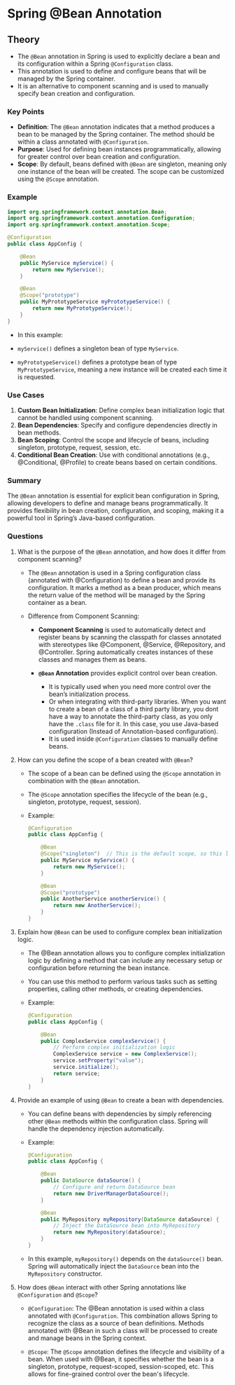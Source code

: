 # Spring @Bean Annotation

## Theory

- The `@Bean` annotation in Spring is used to explicitly declare a bean and its configuration within a Spring `@Configuration` class.
- This annotation is used to define and configure beans that will be managed by the Spring container.
- It is an alternative to component scanning and is used to manually specify bean creation and configuration.

### Key Points

- **Definition**: The `@Bean` annotation indicates that a method produces a bean to be managed by the Spring container. The method should be within a class annotated with `@Configuration`.
- **Purpose**: Used for defining bean instances programmatically, allowing for greater control over bean creation and configuration.
- **Scope**: By default, beans defined with `@Bean` are singleton, meaning only one instance of the bean will be created. The scope can be customized using the `@Scope` annotation.

### Example

```java
import org.springframework.context.annotation.Bean;
import org.springframework.context.annotation.Configuration;
import org.springframework.context.annotation.Scope;

@Configuration
public class AppConfig {

    @Bean
    public MyService myService() {
        return new MyService();
    }

    @Bean
    @Scope("prototype")
    public MyPrototypeService myPrototypeService() {
        return new MyPrototypeService();
    }
}
```

- In this example:

- `myService()` defines a singleton bean of type `MyService`.
- `myPrototypeService()` defines a prototype bean of type `MyPrototypeService`, meaning a new instance will be created each time it is requested.

### Use Cases

1. **Custom Bean Initialization**: Define complex bean initialization logic that cannot be handled using component scanning.
2. **Bean Dependencies**: Specify and configure dependencies directly in bean methods.
3. **Bean Scoping**: Control the scope and lifecycle of beans, including singleton, prototype, request, session, etc.
4. **Conditional Bean Creation**: Use with conditional annotations (e.g., @Conditional, @Profile) to create beans based on certain conditions.

### Summary

The `@Bean` annotation is essential for explicit bean configuration in Spring, allowing developers to define and manage beans programmatically. It provides flexibility in bean creation, configuration, and scoping, making it a powerful tool in Spring’s Java-based configuration.

### Questions

1. What is the purpose of the `@Bean` annotation, and how does it differ from component scanning?

   - The `@Bean` annotation is used in a Spring configuration class (annotated with @Configuration) to define a bean and provide its configuration. It marks a method as a bean producer, which means the return value of the method will be managed by the Spring container as a bean.

   - Difference from Component Scanning:

     - **Component Scanning** is used to automatically detect and register beans by scanning the classpath for classes annotated with stereotypes like @Component, @Service, @Repository, and @Controller. Spring automatically creates instances of these classes and manages them as beans.

     - **`@Bean` Annotation** provides explicit control over bean creation.
       - It is typically used when you need more control over the bean’s initialization process.
       - Or when integrating with third-party libraries. When you want to create a bean of a class of a third party library, you dont have a way to annotate the third-party class, as you only have the `.class` file for it. In this case, you use Java-based configuration (Instead of Annotation-based configuration).
       - It is used inside `@Configuration` classes to manually define beans.

2. How can you define the scope of a bean created with `@Bean`?

   - The scope of a bean can be defined using the `@Scope` annotation in combination with the `@Bean` annotation.
   - The `@Scope` annotation specifies the lifecycle of the bean (e.g., singleton, prototype, request, session).
   - Example:

     ```java
     @Configuration
     public class AppConfig {

         @Bean
         @Scope("singleton")  // This is the default scope, so this line is optional
         public MyService myService() {
             return new MyService();
         }

         @Bean
         @Scope("prototype")
         public AnotherService anotherService() {
             return new AnotherService();
         }
     }
     ```

3. Explain how `@Bean` can be used to configure complex bean initialization logic.

   - The @Bean annotation allows you to configure complex initialization logic by defining a method that can include any necessary setup or configuration before returning the bean instance.
   - You can use this method to perform various tasks such as setting properties, calling other methods, or creating dependencies.

   - Example:

     ```java
     @Configuration
     public class AppConfig {

         @Bean
         public ComplexService complexService() {
             // Perform complex initialization logic
             ComplexService service = new ComplexService();
             service.setProperty("value");
             service.initialize();
             return service;
         }
     }
     ```

4. Provide an example of using `@Bean` to create a bean with dependencies.

   - You can define beans with dependencies by simply referencing other `@Bean` methods within the configuration class. Spring will handle the dependency injection automatically.

   - Example:

     ```java
     @Configuration
     public class AppConfig {

         @Bean
         public DataSource dataSource() {
             // Configure and return DataSource bean
             return new DriverManagerDataSource();
         }

         @Bean
         public MyRepository myRepository(DataSource dataSource) {
             // Inject the DataSource bean into MyRepository
             return new MyRepository(dataSource);
         }
     }
     ```

   - In this example, `myRepository()` depends on the `dataSource()` bean. Spring will automatically inject the `DataSource` bean into the `MyRepository` constructor.

5. How does `@Bean` interact with other Spring annotations like `@Configuration` and `@Scope`?

   - `@Configuration`: The @Bean annotation is used within a class annotated with `@Configuration`. This combination allows Spring to recognize the class as a source of bean definitions. Methods annotated with @Bean in such a class will be processed to create and manage beans in the Spring context.

   - `@Scope`: The `@Scope` annotation defines the lifecycle and visibility of a bean. When used with @Bean, it specifies whether the bean is a singleton, prototype, request-scoped, session-scoped, etc. This allows for fine-grained control over the bean's lifecycle.
